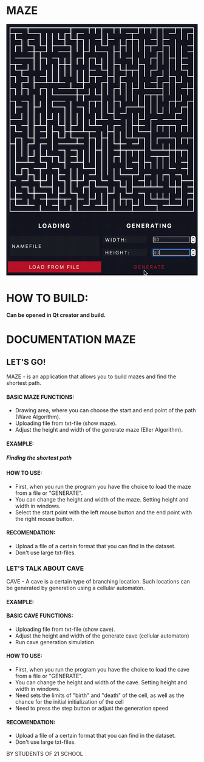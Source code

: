 # MAZE

![](src/manual/image/example_maze.gif)

HOW TO BUILD:
=============================
#### Can be opened in Qt creator and build.

# **DOCUMENTATION MAZE**
## **LET'S GO!**
MAZE - is an application that allows you to build mazes and find the shortest path. 
#### **BASIC MAZE FUNCTIONS:**
- Drawing area, where you can choose the start and end point of the path (Wave Algorithm).
- Uploading file from txt-file (show maze).
- Adjust the height and width of the generate maze (Eller Algorithm).
#### **EXAMPLE:**

##### **Finding the shortest path**
#### **HOW TO USE:**
- First, when you run the program you have the choice to load the maze from a file or "GENERATE".
- You can change the height and width of the maze. Setting height and width in windows.
- Select the start point with the left mouse button and the end point with the right mouse button.
#### **RECOMENDATION:**
- Upload a file of a certain format that you can find in the dataset.
- Don't use large txt-files.
### **LET'S TALK ABOUT CAVE**
CAVE - A cave is a certain type of branching location. Such locations can be generated by generation using a cellular automaton.
#### **EXAMPLE:**

#### **BASIC CAVE FUNCTIONS:**
- Uploading file from txt-file (show cave).
- Adjust the height and width of the generate cave (cellular automaton)
- Run сave generation simulation
#### **HOW TO USE:**
- First, when you run the program you have the choice to load the cave from a file or "GENERATE".
- You can change the height and width of the cave. Setting height and width in windows.
- Need sets the limits of "birth" and "death" of the cell, as well as the chance for the initial initialization of the cell
- Need to press the step button or adjust the generation speed
#### **RECOMENDATION:**
- Upload a file of a certain format that you can find in the dataset.
- Don't use large txt-files.

BY STUDENTS OF 21 SCHOOL